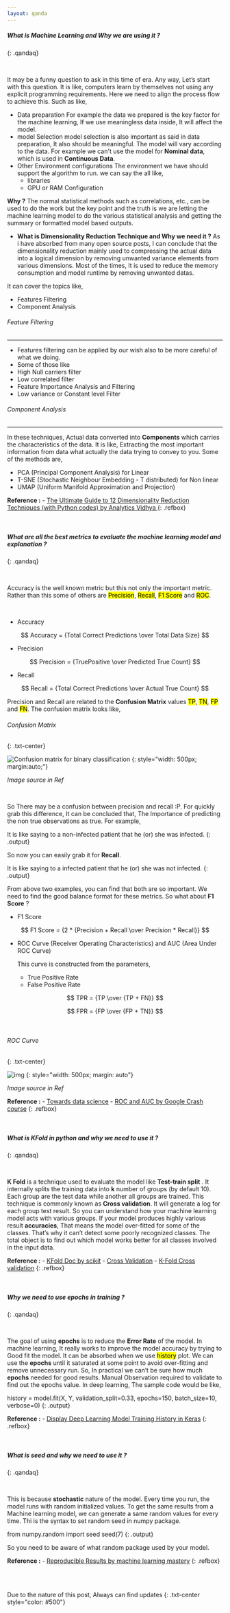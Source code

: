 ```yaml
---
layout: qanda
---
```


##### What is Machine Learning and Why we are using it ? 
{: .qandaq}

<br>
  
It may be a funny question to ask in this time of era. Any way, Let’s start with
this question.
It is like, computers learn by themselves not using any explicit programming
requirements. Here we need to align the process flow to achieve this. Such as like,

- Data preparation
    For example the data we prepared is the key factor for the
        machine learning, If we use meaningless data inside, It will affect the model.
- model Selection
    model selection is also important as said in data preparation, It also should be meaningful.
    The model will vary according to the data. For example we can't use the model for **Nominal data**, which is used in **Continuous Data**. 
- Other Environment configurations
    The environment we have should support the algorithm to run. we can say the all like,
    - libraries
    - GPU or RAM Configuration
     
**Why ?**
The normal statistical methods such as correlations, etc., can be used to do the work but the key point and the truth is we are letting the machine learning model to do the various statistical analysis and getting the summary or formatted model based outputs.
- **What is Dimensionality Reduction Technique and Why we need it ?**
As i have absorbed from many open source posts, I can conclude that the dimensionality reduction mainly used to compressing the actual data into a logical dimension by removing unwanted variance elements from various dimensions. Most of the times, It is used to reduce the memory consumption and model runtime by removing unwanted datas.

It can cover the topics like,
- Features Filtering
- Component Analysis

###### Feature Filtering
---
- Features filtering can be applied by our wish also to be more careful of what we doing.
- Some of those like
- High Null carriers filter
- Low correlated filter
- Feature Importance Analysis and Filtering
- Low variance or Constant level Filter

###### Component Analysis
---

In these techniques, Actual data converted into **Components** which carries the characteristics of the data. It is like, Extracting the most important information from data what actually the data trying to convey to you. Some of the methods are,
- PCA (Principal Component Analysis) for Linear
- T-SNE (Stochastic Neighbour Embedding - T distributed) for Non linear
- UMAP (Uniform Manifold Approximation and Projection)

**Reference :**
    - [The Ultimate Guide to 12 Dimensionality Reduction Techniques (with Python codes) by Analytics Vidhya ](https://www.analyticsvidhya.com/blog/2018/08/dimensionality-reduction-techniques-python/)
{: .refbox}

<br>

##### What are all the best metrics to evaluate the machine learning model and explanation ?
{: .qandaq}

<br>

Accuracy is the well known metric but this not only the important metric. Rather than this some of others
are <mark>Precision</mark>, <mark>Recall</mark>, <mark>F1 Score</mark> and <mark>ROC</mark>. 

<br>

- Accuracy

$$
Accuracy = {Total Correct Predictions \over Total Data Size}
$$

- Precision

$$
Precision = {TruePositive \over Predicted True Count}
$$

- Recall

$$
Recall = {Total Correct Predictions \over Actual True Count}
$$

Precision and Recall are related to the **Confusion Matrix** values <mark>TP</mark>, <mark>TN</mark>, <mark>FP</mark>
and <mark>FN</mark>. The confusion matrix looks like,

###### Confusion Matrix
{: .txt-center}

![Confusion matrix for binary classification](https://cdn-images-1.medium.com/max/800/1*OhEnS-T54Cz0YSTl_c3Dwg.jpeg)
{: style="width: 500px; margin:auto;"} 

*Image source in Ref*

<br>

So There may be a confusion between precision and recall :P. 
For quickly grab this difference, It can be concluded that, The Importance of predicting 
the non true observations as true. For example,

It is like saying to a non-infected patient that he (or) she was infected.
{: .output}

So now you can easily grab it for **Recall**.

It is like saying to a infected patient that he (or) she was not infected.
{: .output}

From above two examples, you can find that both are so important. We need to find the good balance format
for these metrics. So what about **F1 Score** ?

- F1 Score

$$
F1 Score = {2 * {Precision + Recall \over Precision * Recall}}
$$

- ROC Curve (Receiver Operating Characteristics) and AUC (Area Under ROC Curve)

    This curve is constructed from the parameters,
    
    - True Positive Rate
    - False Positive Rate

$$
TPR = {TP \over {TP + FN}}
$$

$$
FPR = {FP \over {FP + TN}}
$$

<br>

###### ROC Curve
{: .txt-center}

![img](https://developers.google.com/machine-learning/crash-course/images/ROCCurve.svg)
{: style="width: 500px; margin: auto"}

*Image source in Ref*


**Reference :**
    - [Towards data science](https://towardsdatascience.com/accuracy-precision-recall-or-f1-331fb37c5cb9)
    - [ROC and AUC by Google Crash course](https://developers.google.com/machine-learning/crash-course/classification/roc-and-auc)
{: .refbox}

<br>

##### What is KFold in python and why we need to use it ?
{: .qandaq}

<br>

**K Fold** is a technique used to evaluate the model like **Test-train split** .  It internally splits the training data into **k** number of groups (by default 10). Each group are the test data while another all groups are trained. This technique is commonly known as **Cross validation**.
It will generate a log for each group test result. So you can understand how your machine learning model acts with various groups. If your model produces highly various result **accuracies**, That means the model over-fitted for some of the classes. That’s why it can’t detect some poorly recognized classes.
The total object is to find out which model works better for all classes involved in the input data.

**Reference :**
    - [KFold Doc by scikit](https://scikit-learn.org/stable/models/generated/sklearn.model_selection.KFold.html)
    - [Cross Validation](https://scikit-learn.org/stable/models/cross_validation.html)
    - [K-Fold Cross validation](https://machinelearningmastery.com/k-fold-cross-validation/)
{: .refbox}

<br>

##### Why we need to use epochs in training ?
{: .qandaq}

<br>

The goal of using **epochs** is to reduce the **Error Rate** of the model. In machine learning, It really works to improve the model accuracy by trying to Good fit the model. It can be absorbed when we use <mark>history</mark> plot. We can use the **epochs** until it saturated at some point to avoid over-fitting and remove unnecessary run.
So, In practical we can’t be sure how much **epochs** needed for good results. Manual Observation required to validate to find out the epochs value.
In deep learning, The sample code would be like,

history = model.fit(X, Y, validation_split=0.33, epochs=150, batch_size=10, verbose=0)
{: .output}

**Reference :**
    - [Display Deep Learning Model Training History in Keras](https://machinelearningmastery.com/display-deep-learning-model-training-history-in-keras/)
{: .refbox}

<br>

##### What is seed and why we need to use it ?
{: .qandaq}

<br>

This is because **stochastic** nature of the model. Every time you run, the model runs with random initialized values. To get the same results from a Machine learning model, we can generate a same random values for every time.
Thi is the syntax to set random seed in numpy package.

from numpy.random import seed
seed(7)
{: .output}

So you need to be aware of what random package used by your model.
 
**Reference :**
    - [Reproducible Results by machine learning mastery](https://machinelearningmastery.com/reproducible-results-neural-networks-keras/)
{: .refbox}

<br>
<br>

Due to the nature of this post, Always can find updates
{: .txt-center style="color: #500"} 
